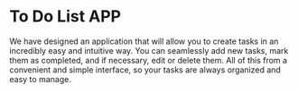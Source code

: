 # To Do List APP

We have designed an application that will allow you to create tasks in an incredibly easy and intuitive way. 
You can seamlessly add new tasks, mark them as completed, and if necessary, edit or delete them. 
All of this from a convenient and simple interface, so your tasks are always organized and easy to manage.
